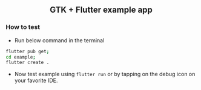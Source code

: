 <!-- </p> -->
<!-- <p align="center"> -->
<h2 align="center">GTK + Flutter example app</h2>

### How to test
* Run below command in the terminal
```sh
flutter pub get;
cd example;
flutter create .
``` 
* Now test example using `flutter run` or by tapping on the debug icon on your favorite IDE.

